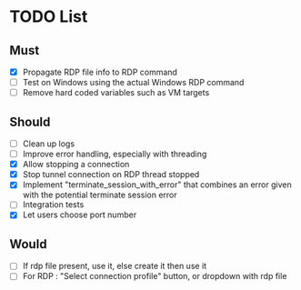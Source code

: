 # TODO List

## Must

- [X] Propagate RDP file info to RDP command
- [ ] Test on Windows using the actual Windows RDP command
- [ ] Remove hard coded variables such as VM targets

## Should

- [ ] Clean up logs
- [ ] Improve error handling, especially with threading
- [X] Allow stopping a connection
- [X] Stop tunnel connection on RDP thread stopped
- [X] Implement "terminate_session_with_error" that combines an error given with the potential terminate session error
- [ ] Integration tests
- [X] Let users choose port number

## Would

- [ ] If rdp file present, use it, else create it then use it
- [ ] For RDP : "Select connection profile" button, or dropdown with rdp file
